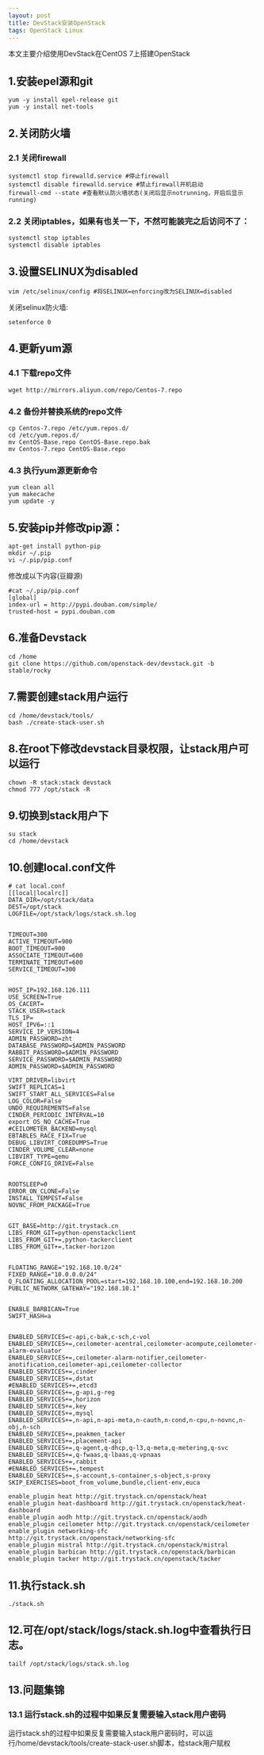 ```yaml
---
layout: post
title: DevStack安装OpenStack
tags: OpenStack Linux 
---
```


本文主要介绍使用DevStack在CentOS 7上搭建OpenStack

<!--more-->

## 1.安装epel源和git

```shell
yum -y install epel-release git
yum -y install net-tools
```

## 2.关闭防火墙

### 2.1 关闭firewall

```shell
systemctl stop firewalld.service #停止firewall
systemctl disable firewalld.service #禁止firewall开机启动
firewall-cmd --state #查看默认防火墙状态(关闭后显示notrunning，开启后显示running)
```

### 2.2 关闭iptables，如果有也关一下，不然可能装完之后访问不了：

```shell
systemctl stop iptables
systemctl disable iptables
```

## 3.设置SELINUX为disabled

```shell
vim /etc/selinux/config #将SELINUX=enforcing改为SELINUX=disabled
```

关闭selinux防火墙:

```shell
setenforce 0
```

## 4.更新yum源

### 4.1 下载repo文件

```shell
wget http://mirrors.aliyun.com/repo/Centos-7.repo
```

### 4.2 备份并替换系统的repo文件

```shell
cp Centos-7.repo /etc/yum.repos.d/ 
cd /etc/yum.repos.d/ 
mv CentOS-Base.repo CentOS-Base.repo.bak 
mv Centos-7.repo CentOS-Base.repo
```

### 4.3 执行yum源更新命令 

```shell
yum clean all 
yum makecache 
yum update -y
```

## 5.安装pip并修改pip源：

```shell
apt-get install python-pip
mkdir ~/.pip
vi ~/.pip/pip.conf
```

修改成以下内容(豆瓣源)

```shell
#cat ~/.pip/pip.conf
[global]
index-url = http://pypi.douban.com/simple/
trusted-host = pypi.douban.com
```


## 6.准备Devstack

```shell
cd /home
git clone https://github.com/openstack-dev/devstack.git -b stable/rocky
```

## 7.需要创建stack用户运行

```shell
cd /home/devstack/tools/
bash ./create-stack-user.sh
```

## 8.在root下修改devstack目录权限，让stack用户可以运行

```shell
chown -R stack:stack devstack
chmod 777 /opt/stack -R
```

## 9.切换到stack用户下

```shell
su stack
cd /home/devstack
```

## 10.创建local.conf文件

```shell
# cat local.conf
[[local|localrc]]
DATA_DIR=/opt/stack/data
DEST=/opt/stack
LOGFILE=/opt/stack/logs/stack.sh.log


TIMEOUT=300
ACTIVE_TIMEOUT=900
BOOT_TIMEOUT=900
ASSOCIATE_TIMEOUT=600
TERMINATE_TIMEOUT=600
SERVICE_TIMEOUT=300


HOST_IP=192.168.126.111
USE_SCREEN=True
OS_CACERT=
STACK_USER=stack
TLS_IP=
HOST_IPV6=::1
SERVICE_IP_VERSION=4
ADMIN_PASSWORD=zht
DATABASE_PASSWORD=$ADMIN_PASSWORD
RABBIT_PASSWORD=$ADMIN_PASSWORD
SERVICE_PASSWORD=$ADMIN_PASSWORD
ADMIN_PASSWORD=$ADMIN_PASSWORD

VIRT_DRIVER=libvirt
SWIFT_REPLICAS=1
SWIFT_START_ALL_SERVICES=False
LOG_COLOR=False
UNDO_REQUIREMENTS=False
CINDER_PERIODIC_INTERVAL=10
export OS_NO_CACHE=True
#CEILOMETER_BACKEND=mysql
EBTABLES_RACE_FIX=True
DEBUG_LIBVIRT_COREDUMPS=True
CINDER_VOLUME_CLEAR=none
LIBVIRT_TYPE=qemu
FORCE_CONFIG_DRIVE=False


ROOTSLEEP=0
ERROR_ON_CLONE=False
INSTALL_TEMPEST=False
NOVNC_FROM_PACKAGE=True


GIT_BASE=http://git.trystack.cn
LIBS_FROM_GIT=python-openstackclient
LIBS_FROM_GIT+=,python-tackerclient
LIBS_FROM_GIT+=,tacker-horizon


FLOATING_RANGE="192.168.10.0/24"
FIXED_RANGE="10.0.0.0/24"
Q_FLOATING_ALLOCATION_POOL=start=192.168.10.100,end=192.168.10.200
PUBLIC_NETWORK_GATEWAY="192.168.10.1"


ENABLE_BARBICAN=True
SWIFT_HASH=a


ENABLED_SERVICES=c-api,c-bak,c-sch,c-vol
ENABLED_SERVICES+=,ceilometer-acentral,ceilometer-acompute,ceilometer-alarm-evaluator
ENABLED_SERVICES+=,ceilometer-alarm-notifier,ceilometer-anotification,ceilometer-api,ceilometer-collector
ENABLED_SERVICES+=,cinder
ENABLED_SERVICES+=,dstat
#ENABLED_SERVICES+=,etcd3
ENABLED_SERVICES+=,g-api,g-reg
ENABLED_SERVICES+=,horizon
ENABLED_SERVICES+=,key
ENABLED_SERVICES+=,mysql
ENABLED_SERVICES+=,n-api,n-api-meta,n-cauth,n-cond,n-cpu,n-novnc,n-obj,n-sch
ENABLED_SERVICES+=,peakmen_tacker
ENABLED_SERVICES+=,placement-api
ENABLED_SERVICES+=,q-agent,q-dhcp,q-l3,q-meta,q-metering,q-svc
ENABLED_SERVICES+=,q-fwaas,q-lbaas,q-vpnaas
ENABLED_SERVICES+=,rabbit
#ENABLED_SERVICES+=,tempest
ENABLED_SERVICES+=,s-account,s-container,s-object,s-proxy
SKIP_EXERCISES=boot_from_volume,bundle,client-env,euca

enable_plugin heat http://git.trystack.cn/openstack/heat
enable_plugin heat-dashboard http://git.trystack.cn/openstack/heat-dashboard
enable_plugin aodh http://git.trystack.cn/openstack/aodh
enable_plugin ceilometer http://git.trystack.cn/openstack/ceilometer
enable_plugin networking-sfc http://git.trystack.cn/openstack/networking-sfc
enable_plugin mistral http://git.trystack.cn/openstack/mistral
enable_plugin barbican http://git.trystack.cn/openstack/barbican
enable_plugin tacker http://git.trystack.cn/openstack/tacker
```

## 11.执行stack.sh

```shell
./stack.sh
```

## 12.可在/opt/stack/logs/stack.sh.log中查看执行日志。

```shell
tailf /opt/stack/logs/stack.sh.log
```

## 13.问题集锦

### 13.1 运行stack.sh的过程中如果反复需要输入stack用户密码

运行stack.sh的过程中如果反复需要输入stack用户密码时，可以运行/home/devstack/tools/create-stack-user.sh脚本，给stack用户赋权
